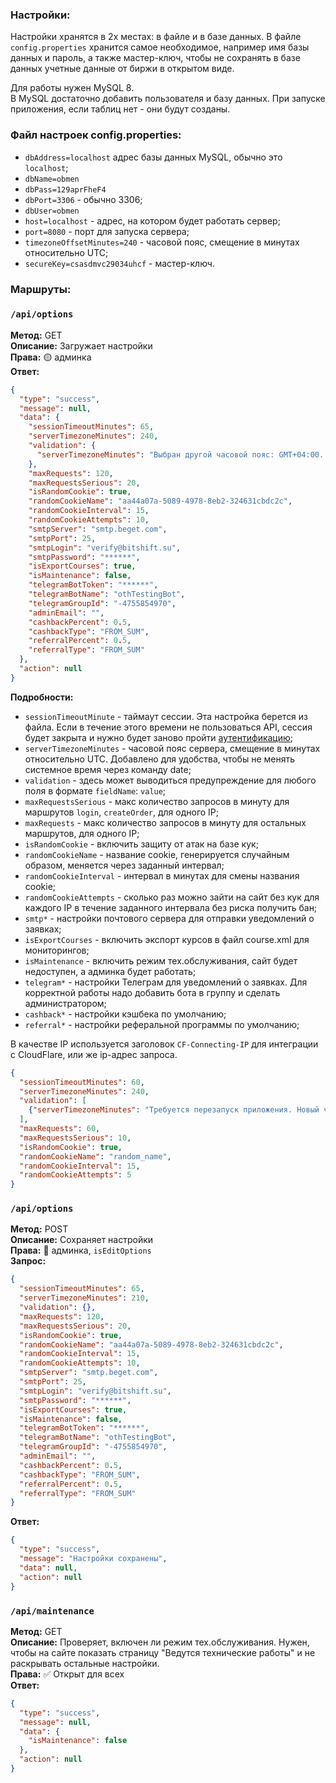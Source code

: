 ### Настройки:

Настройки хранятся в 2х местах: в файле и в базе данных. В файле `config.properties` хранится самое необходимое,
например имя базы данных и пароль, а также мастер-ключ, чтобы не сохранять в базе данных учетные данные от биржи
в открытом виде.

Для работы нужен MySQL 8.  
В MySQL достаточно добавить пользователя и базу данных. При запуске приложения, если таблиц нет - они будут созданы.

### Файл настроек config.properties:
- `dbAddress=localhost` адрес базы данных MySQL, обычно это `localhost`;   
- `dbName=obmen`
- `dbPass=129aprFheF4`
- `dbPort=3306` - обычно 3306;
- `dbUser=obmen`
- `host=localhost` - адрес, на котором будет работать сервер;
- `port=8080` - порт для запуска сервера;
- `timezoneOffsetMinutes=240` - часовой пояс, смещение в минутах относительно UTC; 
- `secureKey=csasdmvc29034uhcf` - мастер-ключ.

### Маршруты:
### `/api/options`
**Метод:** GET  
**Описание:** Загружает настройки  
**Права:** 🟡 админка  
**Ответ:**
```json
{
  "type": "success",
  "message": null,
  "data": {
    "sessionTimeoutMinutes": 65,
    "serverTimezoneMinutes": 240,
    "validation": {
      "serverTimezoneMinutes": "Выбран другой часовой пояс: GMT+04:00. Требуется перезапуск приложения."
    },
    "maxRequests": 120,
    "maxRequestsSerious": 20,
    "isRandomCookie": true,
    "randomCookieName": "aa44a07a-5089-4978-8eb2-324631cbdc2c",
    "randomCookieInterval": 15,
    "randomCookieAttempts": 10,
    "smtpServer": "smtp.beget.com",
    "smtpPort": 25,
    "smtpLogin": "verify@bitshift.su",
    "smtpPassword": "******",
    "isExportCourses": true,
    "isMaintenance": false,
    "telegramBotToken": "******",
    "telegramBotName": "othTestingBot",
    "telegramGroupId": "-4755854970",
    "adminEmail": "",
    "cashbackPercent": 0.5,
    "cashbackType": "FROM_SUM",
    "referralPercent": 0.5,
    "referralType": "FROM_SUM"
  },
  "action": null
}
```

**Подробности:**
- `sessionTimeoutMinute` - таймаут сессии. Эта настройка берется из файла. Если в течение этого времени не пользоваться
API, сессия будет закрыта и нужно будет заново пройти [аутентификацию](./login.md);  
- `serverTimezoneMinutes` - часовой пояс сервера, смещение в минутах относительно UTC. Добавлено для удобства, чтобы не менять
системное время через команду date; 
- `validation` - здесь может выводиться предупреждение для любого поля в формате `fieldName`: `value`;
- `maxRequestsSerious` - макс количество запросов в минуту для маршрутов `login`, `createOrder`, для одного IP;
- `maxRequests` - макс количество запросов в минуту для остальных маршрутов, для одного IP;
- `isRandomCookie` - включить защиту от атак на базе кук;
- `randomCookieName` - название cookie, генерируется случайным образом, меняется через заданный интервал;
- `randomCookieInterval` - интервал в минутах для смены названия cookie;
- `randomCookieAttempts` - сколько раз можно зайти на сайт без кук для каждого IP в течение заданного интервала без риска
получить бан;
- `smtp*` - настройки почтового сервера для отправки уведомлений о заявках;
- `isExportCourses` - включить экспорт курсов в файл course.xml для мониторингов;
- `isMaintenance` - включить режим тех.обслуживания, сайт будет недоступен, а админка будет работать;
- `telegram*` - настройки Телеграм для уведомлений о заявках. Для корректной работы надо добавить бота в группу
и сделать администратором;
- `cashback*` - настройки кэшбека по умолчанию;
- `referral*` - настройки реферальной программы по умолчанию;

В качестве IP используется заголовок `CF-Connecting-IP` для интеграции с CloudFlare, или же ip-адрес запроса.

```json
{
  "sessionTimeoutMinutes": 60,
  "serverTimezoneMinutes": 240,
  "validation": [
    {"serverTimezoneMinutes": "Требуется перезапуск приложения. Новый часовой пояс: 240мин"}
  ],
  "maxRequests": 60,
  "maxRequestsSerious": 10,
  "isRandomCookie": true,
  "randomCookieName": "random_name",
  "randomCookieInterval": 15,
  "randomCookieAttempts": 5
}
```

### `/api/options`
**Метод:** POST  
**Описание:** Сохраняет настройки  
**Права:** 🔴 админка, `isEditOptions`  
**Запрос:**
```json
{
  "sessionTimeoutMinutes": 65,
  "serverTimezoneMinutes": 210,
  "validation": {},
  "maxRequests": 120,
  "maxRequestsSerious": 20,
  "isRandomCookie": true,
  "randomCookieName": "aa44a07a-5089-4978-8eb2-324631cbdc2c",
  "randomCookieInterval": 15,
  "randomCookieAttempts": 10,
  "smtpServer": "smtp.beget.com",
  "smtpPort": 25,
  "smtpLogin": "verify@bitshift.su",
  "smtpPassword": "******",
  "isExportCourses": true,
  "isMaintenance": false,
  "telegramBotToken": "******",
  "telegramBotName": "othTestingBot",
  "telegramGroupId": "-4755854970",
  "adminEmail": "",
  "cashbackPercent": 0.5,
  "cashbackType": "FROM_SUM",
  "referralPercent": 0.5,
  "referralType": "FROM_SUM"
}
```

**Ответ:**
```json
{
  "type": "success",
  "message": "Настройки сохранены",
  "data": null,
  "action": null
}
```

### `/api/maintenance`
**Метод:** GET  
**Описание:** Проверяет, включен ли режим тех.обслуживания. Нужен, чтобы на сайте показать страницу "Ведутся технические работы"
и не раскрывать остальные настройки.  
**Права:** ✅ Открыт для всех   
**Ответ:**  
```json
{
  "type": "success",
  "message": null,
  "data": {
    "isMaintenance": false
  },
  "action": null
}
```
